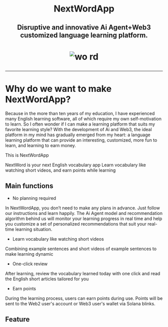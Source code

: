 <h1 align="center">
  NextWordApp
</h1>


<h2 align="center">
  Disruptive and innovative Ai Agent+Web3 customized language learning platform.
</h2>


<h1 align="center">
  
  ![wo rd](https://github.com/user-attachments/assets/66ae1a36-215b-4c42-b430-ad479996a51b)

</h1>


---

# Why do we want to make NextWordApp?


Because in the more than ten years of my education, I have experienced many English learning software, all of which require my own self-motivation to learn.
So I often wonder if I can make a learning platform that suits my favorite learning style?
With the development of Ai and Web3, the ideal platform in my mind has gradually emerged from my heart: a language learning platform that can provide an interesting, customized, more fun to learn, and learning to earn money.

This is NextWordApp


NextWord is your next English vocabulary app
Learn vocabulary like watching short videos, and earn points while learning

## Main functions
- No planning required

In NextWordApp, you don’t need to make any plans in advance. Just follow our instructions and learn happily. The Ai Agent model and recommendation algorithm behind us will monitor your learning progress in real time and help you customize a set of personalized recommendations that suit your real-time learning situation.

- Learn vocabulary like watching short videos

Combining example sentences and short videos of example sentences to make learning dynamic

- One-click review

After learning, review the vocabulary learned today with one click and read the English short articles tailored for you

- Earn points

During the learning process, users can earn points during use. Points will be sent to the Web2 user's account or Web3 user's wallet via Solana blinks.

## Feature






